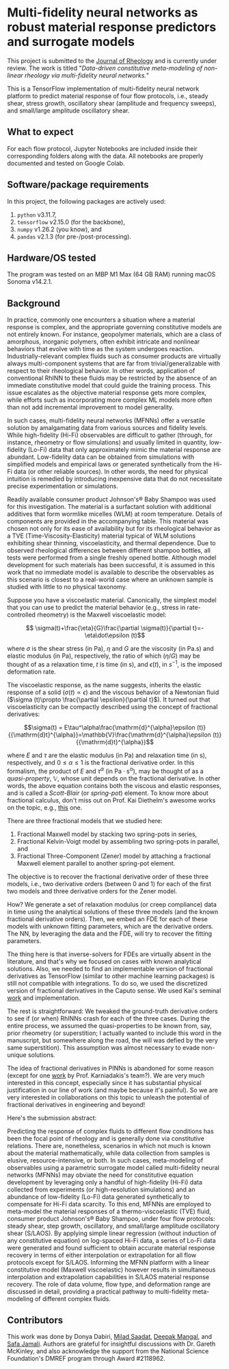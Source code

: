 # Multi-fidelity neural networks as robust material response predictors and surrogate models
This project is submitted to the [Journal of Rheology]([https://www.springer.com/journal/397](https://pubs.aip.org/sor/jor)) and is currently under review. The work is titled "*Data-driven constitutive meta-modeling of non-linear rheology via multi-fidelity neural networks.*"

This is a TensorFlow implementation of multi-fidelity neural network platform to predict material response of four flow protocols, i.e., steady shear, stress growth, oscillatory shear (amplitude and frequency sweeps), and small/large amplitude oscillatory shear.

## What to expect
For each flow protocol, Jupyter Notebooks are included inside their corresponding folders along with the data. All notebooks are properly documented and tested on Google Colab.


## Software/package requirements
In this project, the following packages are actively used:
1. `python` v3.11.7, 
2. `tensorflow` v2.15.0 (for the backbone),
3. `numpy` v1.26.2 (you know), and
4. `pandas` v2.1.3 (for pre-/post-processing).

## Hardware/OS tested
The program was tested on an MBP M1 Max (64 GB RAM) running macOS Sonoma v14.2.1.

## Background

In practice, commonly one encounters a situation where a material response is complex, and the appropriate governing constitutive models are not entirely known. For instance, geopolymer materials, which are a class of amorphous, inorganic polymers, often exhibit intricate and nonlinear behaviors that evolve with time as the system undergoes reaction. Industrially-relevant complex fluids such as consumer products are virtually always multi-component systems that are far from trivial/generalizable with respect to their rheological behavior. In other words, application of conventional RhINN to these fluids may be restricted by the absence of an immediate constitutive model that could guide the training process. This issue escalates as the objective material response gets more complex, while efforts such as incorporating more complex ML models more often than not add incremental improvement to model generality.

In such cases, multi-fidelity neural networks (MFNNs) offer a versatile solution by amalgamating data from various sources and fidelity levels. While high-fidelity (Hi-Fi) observables are difficult to gather (through, for instance, rheometry or flow simulations) and usually limited in quantity, low-fidelity (Lo-Fi) data that only approximately mimic the material response are abundant. Low-fidelity data can be obtained from simulations with simplified models and empirical laws or generated synthetically from the Hi-Fi data (or other reliable sources). In other words, the need for physical intuition is remedied by introducing inexpensive data that do not necessitate precise experimentation or simulations.

Readily available consumer product Johnson's® Baby Shampoo was used for this investigation. The material is a surfactant solution with additional additives that form wormlike micelles (WLM) at room temperature. Details of components are provided in the accompanying table. This material was chosen not only for its ease of availability but for its rheological behavior as a TVE (Time-Viscosity-Elasticity) material typical of WLM solutions exhibiting shear thinning, viscoelasticity, and thermal dependence. Due to observed rheological differences between different shampoo bottles, all tests were performed from a single freshly opened bottle. Although model development for such materials has been successful, it is assumed in this work that no immediate model is available to describe the observables as this scenario is closest to a real-world case where an unknown sample is studied with little to no physical taxonomy.

Suppose you have a viscoelastic material. Canonically, the simplest model that you can use to predict the material behavior (e.g., stress in rate-controlled rheometry) is the Maxwell viscoelastic model:
```math
    \sigma(t)+\frac{\eta}{G}\frac{\partial \sigma(t)}{\partial t}=-\eta\dot\epsilon (t)
```
where $\sigma$ is the shear stress (in Pa), $\eta$ and $G$ are the viscosity (in Pa.s) and elastic modulus (in Pa), respectively, the ratio of which ($\eta/G$) may be thought of as a relaxation time, $t$ is time (in s), and $\dot\epsilon (t)$, in $s^{-1}$, is the imposed deformation rate.

The viscoelastic response, as the name suggests, inherits the elastic response of a solid ($\sigma (t)\propto \epsilon$) and the viscous behavior of a Newtonian fluid ($\sigma (t)\propto \frac{\partial \epsilon}{\partial t}$). It turned out that viscoelasticity can be compactly described using the concept of fractional derivatives:

```math
\sigma(t) = E\tau^\alpha\frac{\mathrm{d}^{\alpha}\epsilon (t)}{{\mathrm{d}t}^{\alpha}}=\mathbb{V}\frac{\mathrm{d}^{\alpha}\epsilon (t)}{{\mathrm{d}t}^{\alpha}}
```

where $E$ and $\tau$ are the elastic modulus (in Pa) and relaxation time (in s), respectively, and $0\le\alpha\le1$ is the fractional derivative order. In this formalism, the product of $E$ and $\tau^\alpha$ (in $\mathrm{Pa\cdot s^{\alpha}}$), may be thought of as a *quasi-property*, $\mathbb{V}$, whose unit depends on the fractional derivative. In other words, the above equation contains both the viscous and elastic responses, and is called a *Scott-Blair* (or *spring-pot*) element. To know more about fractional calculus, don't miss out on Prof. Kai Diethelm's awesome works on the topic, e.g., [this](https://doi.org/10.1142/8180) one.

There are three fractional models that we studied here:
1. Fractional Maxwell model by stacking two spring-pots in series,
2. Fractional Kelvin-Voigt model by assembling two spring-pots in parallel, and
3. Fractional Three-Component (Zener) model by attaching a fractional Maxwell element parallel to another spring-pot element.

The objective is to recover the fractional derivative order of these three models, i.e., two derivative orders (between 0 and 1) for each of the first two models and three derivative orders for the Zener model.

How? We generate a set of relaxation modulus (or creep compliance) data in time using the analytical solutions of these three models (and the known fractional derivative orders). Then, we embed an FDE for each of these models with unknown fitting parameters, which are the derivative orders. The NN, by leveraging the data and the FDE, will try to recover the fitting parameters. 

The thing here is that inverse-solvers for FDEs are virtually absent in the literature, and that's why we focused on cases with known analytical solutions. Also, we needed to find an implementable version of fractional derivatives as TensorFlow (similar to other machine learning packages) is still not compatible with integrations. To do so, we used the discretized version of fractional derivatives in the Caputo sense. We used Kai's seminal [work](https://doi.org/10.1016/j.cma.2004.06.006) and implementation.

The rest is straightforward: We tweaked the ground-truth derivative orders to see if (or when) RhINNs crash for each of the three cases. During the entire process, we assumed the quasi-properties to be known from, say, prior rheometry (or superstition; I actually wanted to include this word in the manuscript, but somewhere along the road, the will was defied by the very same superstition). This assumption was almost necessary to evade non-unique solutions.

The idea of fractional derivatives in PINNs is abandoned for some reason (except for one [work](https://arxiv.org/abs/2105.09506) by Prof. Karniadakis's team?). We are very much interested in this concept, especially since it has substantial physical justification in our line of work (and maybe because it's painful). So we are very interested in collaborations on this topic to unleash the potential of fractional derivatives in engineering and beyond!

Here's the submission abstract: 

Predicting the response of complex fluids to different flow conditions has been the focal point of rheology and is generally done via constitutive relations. There are, nonetheless, scenarios in which not much is known about the material mathematically, while data collection from samples is elusive, resource-intensive, or both. In such cases, meta-modeling of observables using a parametric surrogate model called multi-fidelity neural networks (MFNNs) may obviate the need for constitutive equation development by leveraging only a handful of high-fidelity (Hi-Fi) data collected from experiments (or high-resolution simulations) and an abundance of low-fidelity (Lo-Fi) data generated synthetically to compensate for Hi-Fi data scarcity. To this end, MFNNs are employed to meta-model the material responses of a thermo-viscoelastic (TVE) fluid, consumer product Johnson's® Baby Shampoo, under four flow protocols: steady shear, step growth, oscillatory, and small/large amplitude oscillatory shear (S/LAOS). By applying simple linear regression (without induction of any constitutive equation) on log-spaced Hi-Fi data, a series of Lo-Fi data were generated and found sufficient to obtain accurate material response recovery in terms of either interpolation or extrapolation for all flow protocols except for S/LAOS. Informing the MFNN platform with a linear constitutive model (Maxwell viscoelastic) however results in simultaneous interpolation and extrapolation capabilities in S/LAOS material response recovery. The role of data volume, flow type, and deformation range are discussed in detail, providing a practical pathway to multi-fidelity meta-modeling of different complex fluids.


## Contributors
This work was done by Donya Dabiri, [Milad Saadat](https://scholar.google.com/citations?user=PPLvVmEAAAAJ&hl=en&authuser=1), [Deepak Mangal](https://scholar.google.com/citations?hl=en&user=AoYKLW4AAAAJ&view_op=list_works&sortby=pubdate), and [Safa Jamali](https://scholar.google.com/citations?user=D1asaYIAAAAJ&hl=en). Authors are grateful for insightful discussions with Dr. Gareth McKinley, and also acknowledge the support from the National Science Foundation's DMREF program through Award \#2118962.

